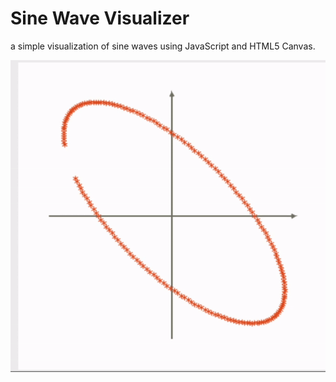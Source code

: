 # Sine Wave Visualizer

a simple visualization of sine waves using JavaScript and HTML5 Canvas.

![Sine Wave Visualization](sine_wave_visualization.gif)


